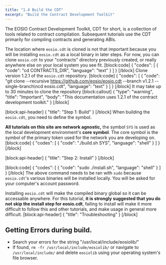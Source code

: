 ```yaml
---
title: "1.4 Build the CDT"
excerpt: "Build the Contract Development Toolkit"
---
```

The EOSIO Contract Development Toolkit, CDT for short, is a collection of tools related to contract compilation. Subsequent tutorials use the CDT primarily for compiling contracts and generating ABIs.

The location where `eosio.cdt` is cloned is not that important because you will be installing `eosio.cdt` as a local binary in later steps. For now, you can clone `eosio.cdt` to your "contracts" directory previously created, or really anywhere else on your local system you see fit. 
[block:code]
{
  "codes": [
    {
      "code": "cd CONTRACTS_DIR",
      "language": "text"
    }
  ]
}
[/block]
Clone version 1.2.1 of the `eosio.cdt` repository. 
[block:code]
{
  "codes": [
    {
      "code": "git clone --recursive https://github.com/eosio/eosio.cdt --branch v1.2.1 --single-branch\ncd eosio.cdt",
      "language": "text"
    }
  ]
}
[/block]
It may take up to 30 minutes to clone the repository
[block:callout]
{
  "type": "warning",
  "title": "Important",
  "body": "This documentation uses 1.2.1 of the contract development toolkit."
}
[/block]

[block:api-header]
{
  "title": "Step 1: Build"
}
[/block]
When building the `eosio.cdt`, you need to define the symbol. 

**All tutorials on this site are network agnostic,** the symbol `SYS` is used as the local development environment's **core symbol**. The core symbol is the symbol of the primary token used for the network you are developing on.
[block:code]
{
  "codes": [
    {
      "code": "./build.sh SYS",
      "language": "shell"
    }
  ]
}
[/block]

[block:api-header]
{
  "title": "Step 2: Install"
}
[/block]

[block:code]
{
  "codes": [
    {
      "code": "sudo ./install.sh",
      "language": "shell"
    }
  ]
}
[/block]
The above command needs to be ran with `sudo` because `eosio.cdt`'s various binaries will be installed locally. You will be asked for your computer's account password. 

Installing `eosio.cdt` will make the compiled binary global so it can be accessable anywhere. For this tutorial, **it is strongly suggested that you do not skip the install step for eosio.cdt**, failing to install will make it more difficult to follow this and other tutorials, and make usage in general more difficult.
[block:api-header]
{
  "title": "Troubleshooting"
}
[/block]
## Getting Errors during build.
- Search your errors for the string "/usr/local/include/eosiolib/"
- If found, `rm -fr /usr/local/include/eosiolib/` or navigate to `/usr/local/include/` and delete `eosiolib` using your operating system's file browser.